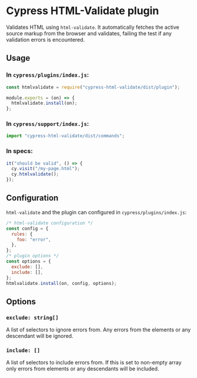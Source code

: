 # Cypress HTML-Validate plugin

Validates HTML using `html-validate`.
It automatically fetches the active source markup from the browser and validates, failing the test if any validation errors is encountered.

## Usage

### In `cypress/plugins/index.js`:

```js
const htmlvalidate = require("cypress-html-validate/dist/plugin");

module.exports = (on) => {
  htmlvalidate.install(on);
};
```

### In `cypress/support/index.js`:

```js
import "cypress-html-validate/dist/commands";
```

### In specs:

```js
it("should be valid", () => {
  cy.visit("/my-page.html");
  cy.htmlvalidate();
});
```

## Configuration

`html-validate` and the plugin can configured in `cypress/plugins/index.js`:

```js
/* html-validate configuration */
const config = {
  rules: {
    foo: "error",
  },
};
/* plugin options */
const options = {
  exclude: [],
  include: [],
};
htmlvalidate.install(on, config, options);
```

## Options

### `exclude: string[]`

A list of selectors to ignore errors from.
Any errors from the elements or any descendant will be ignored.

### `include: []`

A list of selectors to include errors from.
If this is set to non-empty array only errors from elements or any descendants will be included.
